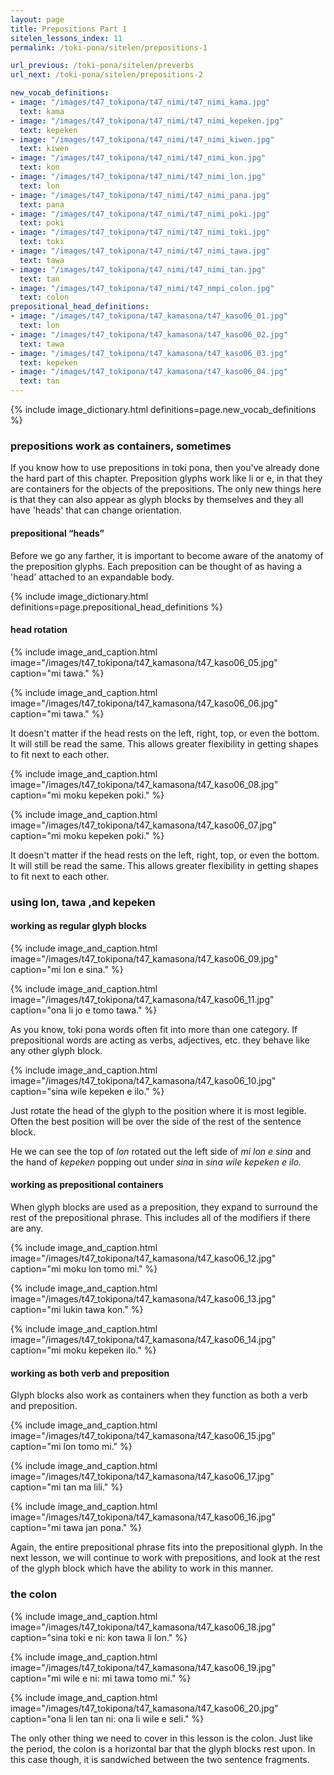 ```yaml
---
layout: page
title: Prepositions Part 1
sitelen_lessons_index: 11
permalink: /toki-pona/sitelen/prepositions-1

url_previous: /toki-pona/sitelen/preverbs
url_next: /toki-pona/sitelen/prepositions-2

new_vocab_definitions:
- image: "/images/t47_tokipona/t47_nimi/t47_nimi_kama.jpg"
  text: kama
- image: "/images/t47_tokipona/t47_nimi/t47_nimi_kepeken.jpg"
  text: kepeken
- image: "/images/t47_tokipona/t47_nimi/t47_nimi_kiwen.jpg"
  text: kiwen
- image: "/images/t47_tokipona/t47_nimi/t47_nimi_kon.jpg"
  text: kon
- image: "/images/t47_tokipona/t47_nimi/t47_nimi_lon.jpg"
  text: lon
- image: "/images/t47_tokipona/t47_nimi/t47_nimi_pana.jpg"
  text: pana
- image: "/images/t47_tokipona/t47_nimi/t47_nimi_poki.jpg"
  text: poki
- image: "/images/t47_tokipona/t47_nimi/t47_nimi_toki.jpg"
  text: toki
- image: "/images/t47_tokipona/t47_nimi/t47_nimi_tawa.jpg"
  text: tawa
- image: "/images/t47_tokipona/t47_nimi/t47_nimi_tan.jpg"
  text: tan
- image: "/images/t47_tokipona/t47_nimi/t47_nmpi_colon.jpg"
  text: colon
prepositional_head_definitions:
- image: "/images/t47_tokipona/t47_kamasona/t47_kaso06_01.jpg"
  text: lon
- image: "/images/t47_tokipona/t47_kamasona/t47_kaso06_02.jpg"
  text: tawa
- image: "/images/t47_tokipona/t47_kamasona/t47_kaso06_03.jpg"
  text: kepeken
- image: "/images/t47_tokipona/t47_kamasona/t47_kaso06_04.jpg"
  text: tan
---
```


{% include image_dictionary.html definitions=page.new_vocab_definitions %}


### prepositions work as containers, sometimes

If you know how to use prepositions in toki pona, then you've already done the hard part of this chapter. Preposition glyphs work like li or e, in that they
    are containers for the objects of the prepositions. The only new things here is that they can also appear as glyph blocks by themselves and they all have
    'heads' that can change orientation.

#### prepositional “heads”

Before we go any farther, it is important to become aware of the anatomy of the preposition glyphs. Each preposition can be thought of as having a 'head' attached to an expandable body.

{% include image_dictionary.html definitions=page.prepositional_head_definitions %}

#### head rotation

{% include image_and_caption.html image="/images/t47_tokipona/t47_kamasona/t47_kaso06_05.jpg" caption="mi tawa." %}

{% include image_and_caption.html image="/images/t47_tokipona/t47_kamasona/t47_kaso06_06.jpg" caption="mi tawa." %}

It doesn't matter if the head rests on the left, right, top, or even the bottom. It will still be read the same. This allows greater flexibility in getting shapes to fit next to each other.

{% include image_and_caption.html image="/images/t47_tokipona/t47_kamasona/t47_kaso06_08.jpg" caption="mi moku kepeken poki." %}

{% include image_and_caption.html image="/images/t47_tokipona/t47_kamasona/t47_kaso06_07.jpg" caption="mi moku kepeken poki." %}

It doesn't matter if the head rests on the left, right, top, or even the bottom. It will still be read the same. This allows greater flexibility in getting shapes to fit next to each other.

### using  lon, tawa ,and  kepeken

#### working as regular glyph blocks

{% include image_and_caption.html image="/images/t47_tokipona/t47_kamasona/t47_kaso06_09.jpg" caption="mi lon e sina." %}

{% include image_and_caption.html image="/images/t47_tokipona/t47_kamasona/t47_kaso06_11.jpg" caption="ona li jo e tomo tawa." %}

As you know, toki pona words often fit into more than one category. If prepositional words are acting as verbs, adjectives, etc. they behave like any other glyph block.

{% include image_and_caption.html image="/images/t47_tokipona/t47_kamasona/t47_kaso06_10.jpg" caption="sina wile kepeken e ilo." %}

Just rotate the head of the glyph to the position where it is most legible. Often the best position will be over the side of the rest of the sentence block.

He we can see the top of _lon_ rotated out the left side of _mi lon e sina_ and the hand of _kepeken_ popping out under _sina_ in _sina wile kepeken e ilo._

#### working as prepositional containers

When glyph blocks are used as a preposition, they expand to surround the rest of the prepositional phrase. This includes all of the modifiers if there are any.

{% include image_and_caption.html image="/images/t47_tokipona/t47_kamasona/t47_kaso06_12.jpg" caption="mi moku lon tomo mi." %}

{% include image_and_caption.html image="/images/t47_tokipona/t47_kamasona/t47_kaso06_13.jpg" caption="mi lukin tawa kon." %}

{% include image_and_caption.html image="/images/t47_tokipona/t47_kamasona/t47_kaso06_14.jpg" caption="mi moku kepeken ilo." %}

#### working as both verb and preposition

Glyph blocks also work as containers when they function as both a verb and preposition.

{% include image_and_caption.html image="/images/t47_tokipona/t47_kamasona/t47_kaso06_15.jpg" caption="mi lon tomo mi." %}

{% include image_and_caption.html image="/images/t47_tokipona/t47_kamasona/t47_kaso06_17.jpg" caption="mi tan ma lili." %}

{% include image_and_caption.html image="/images/t47_tokipona/t47_kamasona/t47_kaso06_16.jpg" caption="mi tawa jan pona." %}

Again, the entire prepositional phrase fits into the prepositional glyph. In the next lesson, we will continue to work with prepositions, and look at the rest of the glyph block which have the ability to work in this manner.

### the colon

{% include image_and_caption.html image="/images/t47_tokipona/t47_kamasona/t47_kaso06_18.jpg" caption="sina toki e ni: kon tawa li lon." %}

{% include image_and_caption.html image="/images/t47_tokipona/t47_kamasona/t47_kaso06_19.jpg" caption="mi wile e ni: mi tawa tomo mi." %}

{% include image_and_caption.html image="/images/t47_tokipona/t47_kamasona/t47_kaso06_20.jpg" caption="ona li len tan ni: ona li wile e seli." %}

The only other thing we need to cover in this lesson is the colon. Just like the period, the colon is a horizontal bar that the glyph blocks rest upon. In this case though, it is sandwiched between the two sentence fragments.
